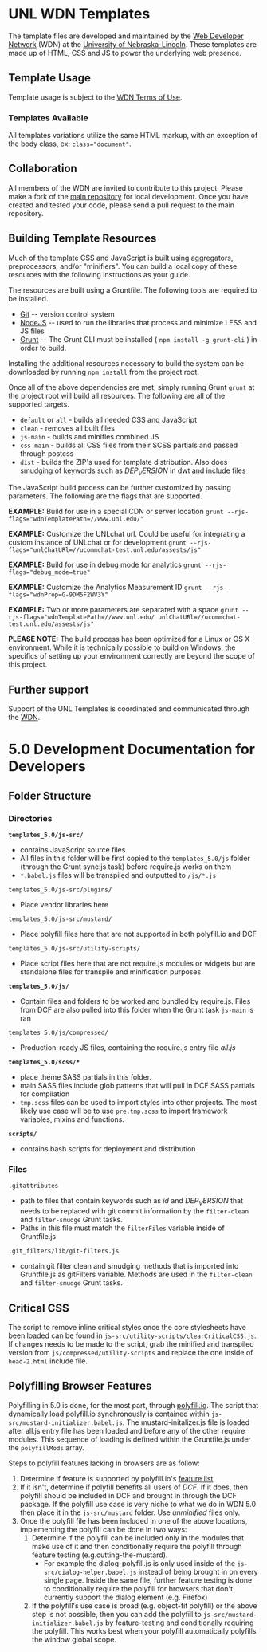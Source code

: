 # UNL WDN Templates

The template files are developed and maintained by the [Web Developer Network](http://wdn.unl.edu/) (WDN) at the [University of Nebraska-Lincoln](http://www.unl.edu/). These templates are made up of HTML, CSS and JS to power the underlying web presence.

## Template Usage

Template usage is subject to the [WDN Terms of Use](http://wdn.unl.edu/unledu-web-framework-terms-use).

### Templates Available

All templates variations utilize the same HTML markup, with an exception of the body class, ex: `class="document"`.

## Collaboration

All members of the WDN are invited to contribute to this project. Please make a fork of the [main repository](https://github.com/unl/wdntemplates) for local development. Once you have created and tested your code, please send a pull request to the main repository.

## Building Template Resources

Much of the template CSS and JavaScript is built using aggregators, preprocessors, and/or "minifiers". You can build a local copy of these resources with the following instructions as your guide.

The resources are built using a Gruntfile. The following tools are required to be installed.

* [Git](http://git-scm.com/) -- version control system
* [NodeJS](http://www.nodejs.org/) -- used to run the libraries that process and minimize LESS and JS files
* [Grunt](http://gruntjs.com) -- The Grunt CLI must be installed ( `npm install -g grunt-cli` ) in order to build.

Installing the additional resources necessary to build the system can be downloaded by running `npm install` from the project root.

Once all of the above dependencies are met, simply running Grunt `grunt` at the project root will build all resources. The following are all of the supported targets.

* `default` or `all` - builds all needed CSS and JavaScript
* `clean` - removes all built files
* `js-main` - builds and minifies combined JS
* `css-main` - builds all CSS files from their SCSS partials and passed through postcss
* `dist` - builds the ZIP's used for template distribution. Also does smudging of keywords such as $DEP_VERSION$ in dwt and include files

The JavaScript build process can be further customized by passing parameters. The following are the flags that are supported.

__EXAMPLE:__ Build for use in a special CDN or server location
`grunt --rjs-flags="wdnTemplatePath=//www.unl.edu/"`

__EXAMPLE:__ Customize the UNLchat url.  Could be useful for integrating a custom instance of UNLchat or for development
`grunt --rjs-flags="unlChatURl=//ucommchat-test.unl.edu/assests/js"`

__EXAMPLE:__ Build for use in debug mode for analytics
`grunt --rjs-flags="debug_mode=true"`

__EXAMPLE:__  Customize the Analytics Measurement ID
`grunt --rjs-flags="wdnProp=G-9DM5F2WV3Y"`

__EXAMPLE:__ Two or more parameters are separated with a space
`grunt --rjs-flags="wdnTemplatePath=//www.unl.edu/ unlChatURl=//ucommchat-test.unl.edu/assests/js"`

__PLEASE NOTE:__ The build process has been optimized for a Linux or OS X environment. While it is technically possible to build on Windows, the specifics of setting up your environment correctly are beyond the scope of this project.

## Further support

Support of the UNL Templates is coordinated and communicated through the [WDN](http://wdn.unl.edu/).

# 5.0 Development Documentation  for Developers

## Folder Structure
### Directories
__`templates_5.0/js-src/`__
* contains JavaScript source files.
* All files in this folder will be first copied to the
`templates_5.0/js` folder (through the Grunt sync:js task) before require.js works on them
* `*.babel.js` files will be transpiled and outputted to `/js/*.js`

`templates_5.0/js-src/plugins/`
* Place vendor libraries here

`templates_5.0/js-src/mustard/`
* Place polyfill files here that are not supported in both polyfill.io and DCF

`templates_5.0/js-src/utility-scripts/`
* Place script files here that are not require.js modules or widgets but are standalone files for transpile and minification purposes

__`templates_5.0/js/`__
* Contain files and folders to be worked and bundled by require.js. Files from DCF are also pulled into this folder when the Grunt task `js-main` is ran

`templates_5.0/js/compressed/`
* Production-ready JS files, containing the require.js entry file _all.js_

__`templates_5.0/scss/*`__
* place theme SASS partials in this folder.
* main SASS files include glob patterns that will pull in DCF SASS partials for compilation
* `tmp.scss` files can be used to import styles into other projects. The most likely use case will be to use `pre.tmp.scss` to import framework variables, mixins and functions.

__`scripts/`__
* contains bash scripts for deployment and distribution

### Files
`.gitattributes`
* path to files that contain keywords such as $id$ and $DEP_VERSION$ that needs to be replaced with git commit
information by the `filter-clean` and `filter-smudge` Grunt tasks.
* Paths in this file must match the `filterFiles` variable inside of Gruntfile.js

`.git_filters/lib/git-filters.js`
* contain git filter clean and smudging methods that is imported into Gruntfile.js as gitFilters variable. Methods
are used in the `filter-clean` and `filter-smudge` Grunt tasks.

## Critical CSS
The script to remove inline critical styles once the core stylesheets have been loaded can be found in
`js-src/utility-scripts/clearCriticalCSS.js`. If changes needs to be made to the script, grab the minified and
transpiled version from `js/compressed/utility-scripts` and replace the one inside  of `head-2.html` include file.

## Polyfilling Browser Features
Polyfilling in 5.0 is done, for the most part, through [polyfill.io](http://polyfill.io). The script that
dynamically load
polyfill.io synchronously is contained within `js-src/mustard-initializer.babel.js`. The mustard-initalizer.js file is
loaded after all.js entry file has been loaded and before any of the other require modules. This sequence of loading
is defined within the Gruntfile.js under the `polyfillMods` array.

Steps to polyfill features
lacking in browsers are as follow:
1. Determine if feature is supported by polyfill.io's [feature list](https://polyfill.io/v2/docs/features/)
2. If it isn't, determine if polyfill benefits all users of _DCF_. If it does, then polyfill should be included in DCF and brought in through the DCF package. If the polyfill use case is very niche to what we do in WDN 5.0 then place it in the `js-src/mustard` folder. Use _unminified_ files only.
3. Once the polyfill file has been included in one of the above locations, implementing the polyfill can be done in two ways:
    1. Determine if the polyfill can be included only in the modules that make use of it and then
    conditionally require the polyfill through feature testing (e.g.cutting-the-mustard).
        * For example the dialog-polyfill.js is only used inside of the `js-src/dialog-helper.babel.js` instead of being brought in on every single page. Inside the same file, further feature testing is done to
        conditionally require the polyfill for browsers that don't currently support the dialog element (e.g. Firefox)
    2. If the polyfill's use case is broad (e.g. object-fit polyfill) or the above step is not possible, then you can
     add the polyfill to `js-src/mustard-initializer.babel.js` by feature-testing and conditionally requiring the polyfill. This works best when your polyfill automatically polyfills the window global scope.


